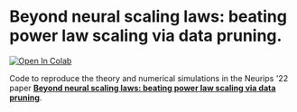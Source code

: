 # Beyond neural scaling laws: beating power law scaling via data pruning.  

[![Open In Colab](https://colab.research.google.com/assets/colab-badge.svg)](https://colab.research.google.com/drive/1in35C6jh7y_ynwuWLBmGOWAgmUgpl8dF?usp=sharing)

Code to reproduce the theory and numerical simulations in the Neurips '22 paper [**Beyond neural scaling laws: beating power law scaling via data pruning**](https://openreview.net/forum?id=UmvSlP-PyV). 
